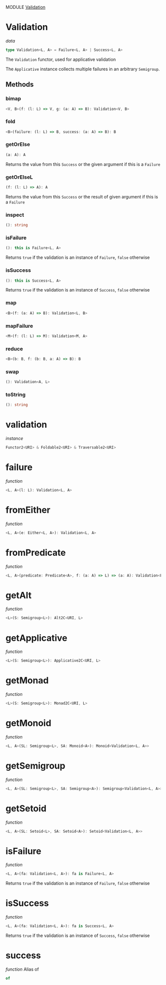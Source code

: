 MODULE [Validation](https://github.com/gcanti/fp-ts/blob/master/src/Validation.ts)

# Validation

_data_

```ts
type Validation<L, A> = Failure<L, A> | Success<L, A>
```

The `Validation` functor, used for applicative validation

The `Applicative` instance collects multiple failures in
an arbitrary `Semigroup`.

## Methods

### bimap

```ts
<V, B>(f: (l: L) => V, g: (a: A) => B): Validation<V, B>
```

### fold

```ts
<B>(failure: (l: L) => B, success: (a: A) => B): B
```

### getOrElse

```ts
(a: A): A
```

Returns the value from this `Success` or the given argument if this is a `Failure`

### getOrElseL

```ts
(f: (l: L) => A): A
```

Returns the value from this `Success` or the result of given argument if this is a `Failure`

### inspect

```ts
(): string
```

### isFailure

```ts
(): this is Failure<L, A>
```

Returns `true` if the validation is an instance of `Failure`, `false` otherwise

### isSuccess

```ts
(): this is Success<L, A>
```

Returns `true` if the validation is an instance of `Success`, `false` otherwise

### map

```ts
<B>(f: (a: A) => B): Validation<L, B>
```

### mapFailure

```ts
<M>(f: (l: L) => M): Validation<M, A>
```

### reduce

```ts
<B>(b: B, f: (b: B, a: A) => B): B
```

### swap

```ts
(): Validation<A, L>
```

### toString

```ts
(): string
```

# validation

_instance_

```ts
Functor2<URI> & Foldable2<URI> & Traversable2<URI>
```

# failure

_function_

```ts
<L, A>(l: L): Validation<L, A>
```

# fromEither

_function_

```ts
<L, A>(e: Either<L, A>): Validation<L, A>
```

# fromPredicate

_function_

```ts
<L, A>(predicate: Predicate<A>, f: (a: A) => L) => (a: A): Validation<L, A>
```

# getAlt

_function_

```ts
<L>(S: Semigroup<L>): Alt2C<URI, L>
```

# getApplicative

_function_

```ts
<L>(S: Semigroup<L>): Applicative2C<URI, L>
```

# getMonad

_function_

```ts
<L>(S: Semigroup<L>): Monad2C<URI, L>
```

# getMonoid

_function_

```ts
<L, A>(SL: Semigroup<L>, SA: Monoid<A>): Monoid<Validation<L, A>>
```

# getSemigroup

_function_

```ts
<L, A>(SL: Semigroup<L>, SA: Semigroup<A>): Semigroup<Validation<L, A>>
```

# getSetoid

_function_

```ts
<L, A>(SL: Setoid<L>, SA: Setoid<A>): Setoid<Validation<L, A>>
```

# isFailure

_function_

```ts
<L, A>(fa: Validation<L, A>): fa is Failure<L, A>
```

Returns `true` if the validation is an instance of `Failure`, `false` otherwise

# isSuccess

_function_

```ts
<L, A>(fa: Validation<L, A>): fa is Success<L, A>
```

Returns `true` if the validation is an instance of `Success`, `false` otherwise

# success

_function_
Alias of

```ts
of
```
